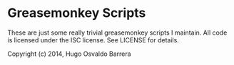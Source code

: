 Greasemonkey Scripts
====================

These are just some really trivial greasemonkey scripts I maintain.
All code is licensed under the ISC license. See LICENSE for details.

Copyright (c) 2014, Hugo Osvaldo Barrera
